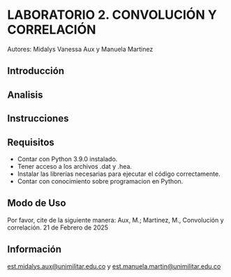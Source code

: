 # LABORATORIO 2. CONVOLUCIÓN Y CORRELACIÓN
Autores: Midalys Vanessa Aux y Manuela Martinez 
## Introducción 
## Analisis
## Instrucciones

## Requisitos
- Contar con Python 3.9.0 instalado.
- Tener acceso a los archivos .dat y .hea.
- Instalar las librerías necesarias para ejecutar el código correctamente.
- Contar con conocimiento sobre programacion en Python.

## Modo de Uso

Por favor, cite de la siguiente manera:
Aux, M.; Martinez, M., Convolución y correlación. 21 de Febrero de 2025

## Información 
est.midalys.aux@unimilitar.edu.co y est.manuela.martin@unimilitar.edu.co
